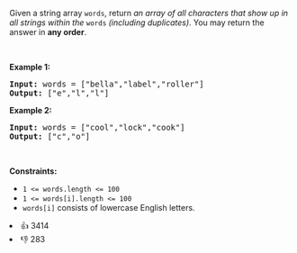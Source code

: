 <p>Given a string array <code>words</code>, return <em>an array of all characters that show up in all strings within the </em><code>words</code><em> (including duplicates)</em>. You may return the answer in <strong>any order</strong>.</p>

<p>&nbsp;</p> 
<p><strong class="example">Example 1:</strong></p> 
<pre><strong>Input:</strong> words = ["bella","label","roller"]
<strong>Output:</strong> ["e","l","l"]
</pre>
<p><strong class="example">Example 2:</strong></p> 
<pre><strong>Input:</strong> words = ["cool","lock","cook"]
<strong>Output:</strong> ["c","o"]
</pre> 
<p>&nbsp;</p> 
<p><strong>Constraints:</strong></p>

<ul> 
 <li><code>1 &lt;= words.length &lt;= 100</code></li> 
 <li><code>1 &lt;= words[i].length &lt;= 100</code></li> 
 <li><code>words[i]</code> consists of lowercase English letters.</li> 
</ul>

<div><li>👍 3414</li><li>👎 283</li></div>